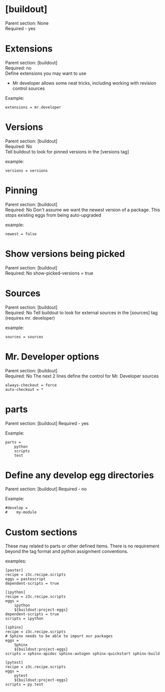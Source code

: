 # [buildout]

Parent section: None  
Required - yes

# Extensions
Parent section: [buildout]  
Required: no  
Define extensions you may want to use

* Mr developer allows some neat tricks, including working with revision control sources

Example:
```
extensions = mr.developer
```

# Versions
Parent section: [buildout]  
Required: No  
Tell buildout to look for pinned versions in the [versions tag]

example:
```
versions = versions
```

# Pinning
Parent section: [buildout]  
Required: No
Don't assume we want the newest version of a package. This stops existing eggs from being auto-upgraded

example:
```
newest = false
```

# Show versions being picked
Parent section: [buildout]  
Required: No
show-picked-versions = true

# Sources
Parent section: [buildout]  
Required: No
Tell buildout to look for external sources in the [sources] tag (requires mr. developer)

example:
```
sources = sources
```

# Mr. Developer options
Parent section: [buildout]  
Required: No
The next 2 lines define the control for Mr. Developer sources

```
always-checkout = force
auto-checkout = *
```
# parts
Parent section: [buildout]
Required - yes  

Example:
```
parts =
    python
    scripts
    test
```

# Define any develop egg directories
Parent section: [buildout]
Required - no

Example:
```
#develop = 
#    my-module
```

# Custom sections
These may related to parts or other defined items. There is no requirement beyond the tag format and python assignment conventions.

examples:

```
[paster]
recipe = z3c.recipe.scripts
eggs = pastescript
dependent-scripts = true

[ipython]
recipe = z3c.recipe.scripts
eggs = 
    ipython
    ${buildout:project-eggs}
dependent-scripts = true
scripts = ipython

[sphinx]
recipe = z3c.recipe.scripts
# Sphinx needs to be able to import our packages
eggs = 
    Sphinx
    ${buildout:project-eggs}
scripts = sphinx-apidoc sphinx-autogen sphinx-quickstart sphinx-build

[pytest]
recipe = z3c.recipe.scripts
eggs =
    pytest
    ${buildout:project-eggs}
scripts = py.test
```
